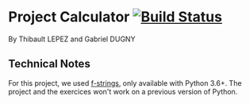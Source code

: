Project Calculator [![Build Status](https://travis-ci.com/SoFolichon/ProjectCalculator.svg?token=p5pFoFaqAiLRDSEHnrdp&branch=master)](https://travis-ci.com/SoFolichon/ProjectCalculator)
==================
By Thibault LEPEZ and Gabriel DUGNY

Technical Notes
---
For this project, we used [f-strings](https://www.python.org/dev/peps/pep-0498/), only available with Python 3.6+.
The project and the exercices won't work on a previous version of Python.
